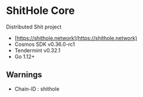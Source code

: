 # ShitHole Core

Distributed Shit project

- [https://shithole.network](https://shithole.network)
- Cosmos SDK v0.36.0-rc1
- Tendermint v0.32.1
- Go 1.12+

## Warnings

- Chain-ID : shithole
